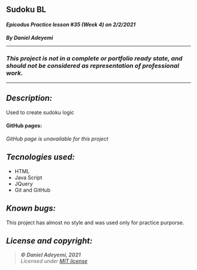 ## Sudoku BL
#### *Epicodus Practice lesson #35 (Week 4) on 2/2/2021*
***By Daniel Adeyemi***
___
### *This project is not in a complete or portfolio ready state, and should not be considered as representation of professional work.*
---
## *Description:*
Used to create sudoku logic

#### GitHub pages:
*GitHub page is unavailable for this project*

## *Tecnologies used:*
* HTML
* Java Script
* JQuery
* Git and GitHub

## *Known bugs:*
This project has almost no style and was used only for practice purporse.

## *License and copyright:*

> ***© Daniel Adeyemi, 2021***   
> *Licensed under [MIT license](https://mit-license.org/)*